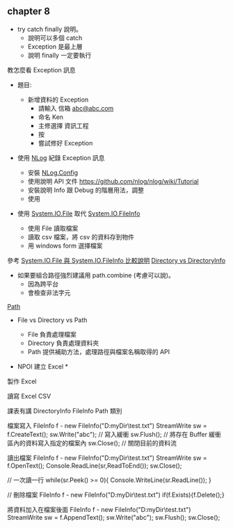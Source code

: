 ## chapter 8

* try catch finally 說明。
  * 說明可以多個 catch
  * Exception 是最上層
  * 說明 finally 一定要執行

教怎麼看 Exception 訊息

* 題目:
  * 新增資料的 Exception
    * 請輸入 信箱 abc@abc.com
    * 命名 Ken
    * 主修選擇 資訊工程
    * 按
    * 嘗試修好 Exception

* 使用 [NLog](https://nlog-project.org/) 紀錄 Exception 訊息
  * 安裝 [NLog.Config](https://www.nuget.org/packages/NLog.Config/)
  * 使用說明 API 文件 https://github.com/nlog/nlog/wiki/Tutorial
  * 安裝說明 Info 跟 Debug 的階層用法，調整
  * 使用

* 使用 [System.IO.File](https://docs.microsoft.com/zh-tw/dotnet/csharp/programming-guide/file-system/how-to-write-to-a-text-file) 取代 [System.IO.FileInfo](https://docs.microsoft.com/en-us/dotnet/api/system.io.fileinfo?redirectedfrom=MSDN&view=netframework-4.8)  
  * 使用 File 讀取檔案
  * 讀取 csv 檔案，將 csv 的資料存到物件
  * 用 windows form 選擇檔案

參考
[System.IO.File 與 System.IO.FileInfo 比較說明](https://stackoverflow.com/questions/4003233/what-is-the-difference-between-system-io-file-and-system-io-fileinfo)
[Directory vs DirectoryInfo](https://stackoverflow.com/questions/3146586/directory-vs-directoryinfo)

* 如果要組合路徑強烈建議用 path.combine (考慮可以說)。
  * 因為跨平台
  * 會檢查非法字元  

[Path](https://docs.microsoft.com/zh-tw/dotnet/api/system.io.path.combine?view=netframework-4.8)

* File vs Directory vs Path
  * File 負責處理檔案
  * Directory 負責處理資料夾
  * Path 提供補助方法，處理路徑與檔案名稱取得的 API

* NPOI 建立 Excel 
  * 

製作 Excel


讀寫 Excel
CSV 

課表有講 
DirectoryInfo
FileInfo
Path 類別

檔案寫入
FileInfo f - new FileInfo("D:myDir\\test.txt")
StreamWrite sw = f.CreateText();
sw.Write("abc"); // 寫入緩衝
sw.Flush(); // 將存在 Buffer 緩衝區內的資料寫入指定的檔案內
sw.Close(); // 關閉目前的資料流

讀出檔案
FileInfo f - new FileInfo("D:myDir\\test.txt")
StreamWrite sw = f.OpenText();
Console.ReadLine(sr,ReadToEnd());
sw.Close();

// 一次讀一行
while(sr.Peek() >= 0){
    Console.WriteLine(sr.ReadLine());
}

// 刪除檔案
FileInfo f - new FileInfo("D:myDir\\test.txt")
if(f.Exists){f.Delete();}

將資料加入在檔案後面
FileInfo f - new FileInfo("D:myDir\\test.txt")
StreamWrite sw = f.AppendText();
sw.Write("abc");
sw.Flush();
sw.Close();

